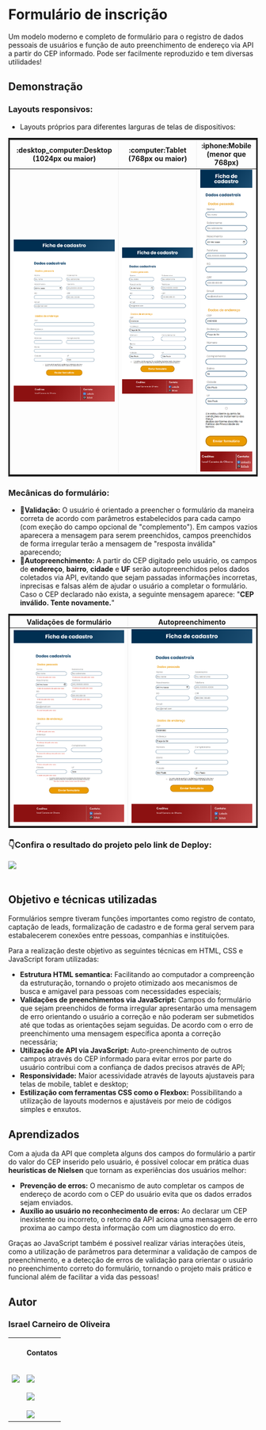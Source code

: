 # Formulário de inscrição

Um modelo moderno e completo de formulário para o registro de dados pessoais de usuários e função de auto preenchimento de endereço via API a partir do CEP informado. Pode ser facilmente reproduzido e tem diversas utilidades!

## Demonstração

### Layouts responsivos:
 - Layouts próprios para diferentes larguras de telas de dispositivos:

<table style="width: 100%; border: solid;" border="2px" cellspacing="0" cellpadding="1%">
  <tr>
    <th scope="col">:desktop_computer:Desktop (1024px ou maior)</th>
    <th scope="col">:computer:Tablet (768px ou maior)</th>
    <th scope="col">:iphone:Mobile (menor que 768px)</th>
  </tr>
  <tr>
    <td width="38%"><img src="./assets/Designes Responsivos/screencapture-desktop.png" rel="Layout desktop" /></td>
    <td width="30%"><img src="./assets/Designes Responsivos/screencapture-tablet.png" rel="Layout tablet" /></td>
    <td width="12%"><img src="./assets/Designes Responsivos/screencapture-mobile.png" rel="Layout mobile" /></td>
  </tr>
</table>

### Mecânicas do formulário:
 - :bookmark_tabs:**Validação:** O usuário é orientado a preencher o formulário da maneira correta de acordo com parâmetros estabelecidos para cada campo (com exeção do campo opcional de "complemento"). Em campos vazios aparecera a mensagem para serem preenchidos, campos preenchidos de forma irregular terão a mensagem de "resposta inválida" aparecendo;
 - :memo:**Autopreenchimento:** A partir do CEP digitado pelo usuário, os campos de **endereço**, **bairro**, **cidade** e **UF** serão autopreenchidos pelos dados coletados via API, evitando que sejam passadas informações incorretas, inprecisas e falsas além de ajudar o usuário a completar o formulário. Caso o CEP declarado não exista, a seguinte mensagem aparece: "**CEP inválido. Tente novamente.**"

<table style="width: 100%; border: solid;" border="2px" cellspacing="0" cellpadding="1%">
  <tr>
    <th scope="col">Validações de formulário</th>
    <th scope="col">Autopreenchimento</th>
  </tr>
  <tr>
    <td width="35%"><img src="./assets/Designes Responsivos/validações.png" rel="Validações do formulário" /></td>
    <td width="38%"><img src="./assets/Designes Responsivos/autopreenchimento.png" rel="Autopreenchimento de API" /></td>
  </tr>
</table>

 ### :point_down:Confira o resultado do projeto pelo link de Deploy:<br>
 <a href="https://israel-carneiro.github.io/Formulario/" target="_blank"><img src="https://img.shields.io/badge/deploy-Formul%C3%A1rio-008000" rel="Deploy badge" /><a><br><br>

## Objetivo e técnicas utilizadas

Formulários sempre tiveram funções importantes como registro de contato, captação de leads, formalização de cadastro e de forma geral servem para estabalecerem conexões entre pessoas, companhias e instituições.

Para a realização deste objetivo as seguintes técnicas em HTML, CSS e JavaScript foram utilizadas:
 - **Estrutura HTML semantica:** Facilitando ao computador a compreenção da estruturação, tornando o projeto otimizado aos mecanismos de busca e amigavel para pessoas com necessidades especiais;
 - **Validações de preenchimentos via JavaScript:** Campos do formulário que sejam preenchidos de forma irregular apresentarão uma mensagem de erro orientando o usuário a correção e não poderam ser submetidos até que todas as orientações sejam seguidas. De acordo com o erro de preenchimento uma mensagem específica aponta a correção necessária;
 - **Utilização de API via JavaScript:** Auto-preenchimento de outros campos através do CEP informado para evitar erros por parte do usuário contribui com a confiança de dados precisos através de API;
 - **Responsividade:** Maior acessividade através de layouts ajustaveis para telas de mobile, tablet e desktop;
 - **Estilização com ferramentas CSS como o Flexbox:** Possibilitando a utilização de layouts modernos e ajustáveis por meio de códigos simples e enxutos.
 
## Aprendizados

Com a ajuda da API que completa alguns dos campos do formulário a partir do valor do CEP inserido pelo usuário, é possivel colocar em prática duas **heurísticas de Nielsen** que tornam as experiências dos usuários melhor:
 - **Prevenção de erros:** O mecanismo de auto completar os campos de endereço de acordo com o CEP do usuário evita que os dados errados sejam enviados.
 - **Auxílio ao usuário no reconhecimento de erros:** Ao declarar um CEP inexistente ou incorreto, o retorno da API aciona uma mensagem de erro proxima ao campo desta informação com um diagnostico do erro.

Graças ao JavaScript também é possivel realizar várias interações úteis, como a utilização de parâmetros para determinar a validação de campos de preenchimento, e a detecção de erros de validação para orientar o usuário no preenchimento correto do formulário, tornando o projeto mais prático e funcional além de facilitar a vida das pessoas!

## Autor

### Israel Carneiro de Oliveira
 
<table border: none;" border="0" cellpadding="0">
 <td>
  <img width="200px" src="https://avatars.githubusercontent.com/u/113190387?s=400&u=3c497e66670ff827854b02bfd769529a19c9b5b1&v=4" rel="foto Israel Carneiro" />
 </td>
 <td>
  <h4>Contatos</h4><br>
  <a href="https://www.linkedin.com/in/israel-carneiro-de-oliveira" target="_blank"><img src="https://img.shields.io/badge/-LinkedIn-%230077B5?style=for-the-badge&logo=linkedin&logoColor=white" rel="LinkedIn" /></a><br><br>
  <a href="https://api.whatsapp.com/send/?phone=5527996332590&text=Olá+Israel%2C+tudo+bom%3F&type=phone_number&app_absent=0" target="_blank"><img src="https://img.shields.io/badge/WhatsApp-25D366?style=for-the-badge&logo=whatsapp&logoColor=white" rel="WhatsApp" /></a><br>
  <a href="https://instagram.com/webcarneiro" target="_blank"><//img src="https://img.shields.io/badge/-Instagram-%23E4405F?style=for-the-badge&logo=instagram&logoColor=white" rel="Instagran" /></a><br>
  <a href="https://www.frontendmentor.io/profile/Israel-Carneiro" target="_blank"><img src="https://img.shields.io/badge/-Frontend%20Mentor-5F3DC4?style=for-the-badge&logo=FrontendMentor&logoColor=white&link=" rel="FrontEnd Mentor" /><a>
 </td>
</table>
